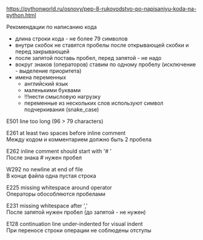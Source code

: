 https://pythonworld.ru/osnovy/pep-8-rukovodstvo-po-napisaniyu-koda-na-python.html

Рекомендации по написанию кода

- длина строки кода - не более 79 символов
- внутри скобок не ставятся пробелы после открывающей скобки и перед закрывающей
- после запятой поставь пробел, перед запятой - не надо
- вокруг знаков (операторов) ставим по одному пробелу (исключение - выделение приоритета)
- имена переменных 
    - английский язык 
    - маленькими буквами 
    - !!!нести смысловую нагрузку
    - переменные из нескольких слов используют символ подчеркивания (snake_case)


E501 line too long (96 > 79 characters)

E261 at least two spaces before inline comment\
Между кодом и комментарием должно быть 2 пробела

E262 inline comment should start with '# '\
После знака # нужен пробел

W292 no newline at end of file\
В конце файла одна пустая строка
 
E225 missing whitespace around operator\
Операторы обособляются пробелами

E231 missing whitespace after ','\
После запятой нужен пробел (до запятой - не нужен)

E128 continuation line under-indented for visual indent\
При переносе строки операции не соблюдены отступы
